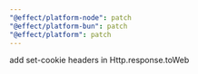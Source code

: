 ```yaml
---
"@effect/platform-node": patch
"@effect/platform-bun": patch
"@effect/platform": patch
---
```


add set-cookie headers in Http.response.toWeb
